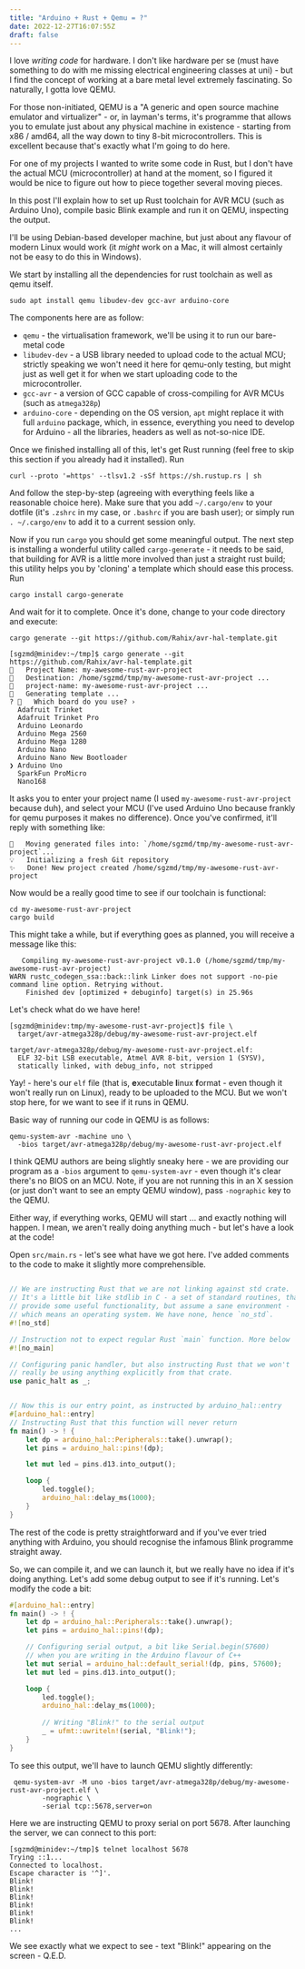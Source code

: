 ```yaml
---
title: "Arduino + Rust + Qemu = ?"
date: 2022-12-27T16:07:55Z
draft: false
---
```


I love _writing code_ for hardware. I don't like hardware per se (must have
something to do with me missing electrical engineering classes at uni) - but I
find the concept of working at a bare metal level extremely fascinating. So
naturally, I gotta love QEMU. 

For those non-initiated, QEMU is a "A generic and open source machine emulator
and virtualizer" - or, in layman's terms, it's programme that allows you to
emulate just about any physical machine in existence - starting from x86 /
amd64, all the way down to tiny 8-bit microcontrollers. This is excellent 
because that's exactly what I'm going to do here. 

For one of my projects I wanted to write some code in Rust, but I don't have the
actual MCU (microcontroller) at hand at the moment, so I figured it would be
nice to figure out how to piece together several moving pieces. 

In this post I'll explain how to set up Rust toolchain for AVR MCU (such as
Arduino Uno), compile basic Blink example and run it on QEMU, inspecting the output.

I'll be using Debian-based developer machine, but
just about any flavour of modern Linux would work (it _might_ work on a Mac, it
will almost certainly not be easy to do this in Windows).

We start by installing all the dependencies for rust toolchain as well as qemu itself.

```
sudo apt install qemu libudev-dev gcc-avr arduino-core
```

The components here are as follow:

* `qemu` - the virtualisation framework, we'll be using it to run our bare-metal
  code
* `libudev-dev` - a USB library needed to upload code to the actual MCU;
  strictly speaking we won't need it here for qemu-only testing, but might just
  as well get it for when we start uploading code to the microcontroller.
* `gcc-avr` - a version of GCC capable of cross-compiling for AVR MCUs (such as `atmega328p`)
* `arduino-core` - depending on the OS version, `apt` might replace it with full
  `arduino` package, which, in essence, everything you need to develop for
  Arduino - all the libraries, headers as well as not-so-nice IDE.

Once we finished installing all of this, let's get Rust running (feel free to
skip this section if you already had it installed). Run

```
curl --proto '=https' --tlsv1.2 -sSf https://sh.rustup.rs | sh
```

And follow the step-by-step (agreeing with everything feels like a reasonable
choice here). Make sure that you add `~/.cargo/env` to your dotfile (it's
`.zshrc` in my case, or `.bashrc` if you are bash user); or simply run `.
~/.cargo/env` to add it to a current session only.

Now if you run `cargo` you should get some meaningful output. The next step is
installing a wonderful utility called `cargo-generate` - it needs to be said,
that building for AVR is a little more involved than just a straight rust build;
this utility helps you by 'cloning' a template which should ease this process.
Run

```
cargo install cargo-generate
```

And wait for it to complete. Once it's done, change to your code directory and
execute:

```
cargo generate --git https://github.com/Rahix/avr-hal-template.git

[sgzmd@minidev:~/tmp]$ cargo generate --git https://github.com/Rahix/avr-hal-template.git
🤷   Project Name: my-awesome-rust-avr-project
🔧   Destination: /home/sgzmd/tmp/my-awesome-rust-avr-project ...
🔧   project-name: my-awesome-rust-avr-project ...
🔧   Generating template ...
? 🤷   Which board do you use? ›
  Adafruit Trinket
  Adafruit Trinket Pro
  Arduino Leonardo
  Arduino Mega 2560
  Arduino Mega 1280
  Arduino Nano
  Arduino Nano New Bootloader
❯ Arduino Uno
  SparkFun ProMicro
  Nano168
```

It asks you to enter your project name (I used `my-awesome-rust-avr-project`
because duh), and select your MCU (I've used Arduino Uno because frankly for
qemu purposes it makes no difference). Once you've confirmed, it'll reply with
something like:

```
🔧   Moving generated files into: `/home/sgzmd/tmp/my-awesome-rust-avr-project`...
💡   Initializing a fresh Git repository
✨   Done! New project created /home/sgzmd/tmp/my-awesome-rust-avr-project
```

Now would be a really good time to see if our toolchain is functional:

```
cd my-awesome-rust-avr-project
cargo build
```

This might take a while, but if everything goes as planned, you will receive a
message like this:

```
   Compiling my-awesome-rust-avr-project v0.1.0 (/home/sgzmd/tmp/my-awesome-rust-avr-project)
WARN rustc_codegen_ssa::back::link Linker does not support -no-pie command line option. Retrying without.
    Finished dev [optimized + debuginfo] target(s) in 25.96s
```

Let's check what do we have here!

```
[sgzmd@minidev:tmp/my-awesome-rust-avr-project]$ file \
  target/avr-atmega328p/debug/my-awesome-rust-avr-project.elf

target/avr-atmega328p/debug/my-awesome-rust-avr-project.elf: 
  ELF 32-bit LSB executable, Atmel AVR 8-bit, version 1 (SYSV), 
  statically linked, with debug_info, not stripped
```

Yay! - here's our `elf` file (that is, **e**xecutable **l**inux **f**ormat -
even though it won't really run on Linux), ready to be uploaded to the MCU. But
we won't stop here, for we want to see if it runs in QEMU.

Basic way of running our code in QEMU is as follows:

```
qemu-system-avr -machine uno \
  -bios target/avr-atmega328p/debug/my-awesome-rust-avr-project.elf
```

I think QEMU authors are being slightly sneaky here - we are providing our
program as a `-bios` argument to `qemu-system-avr` - even though it's clear
there's no BIOS on an MCU. Note, if you are not running this in an X session (or
just don't want to see an empty QEMU window), pass `-nographic` key to the QEMU.

Either way, if everything works, QEMU will start ... and exactly nothing will
happen. I mean, we aren't really doing anything much - but let's have a look at
the code!

Open `src/main.rs` - let's see what have we got here. I've added comments to the
code to make it slightly more comprehensible.

```rust

// We are instructing Rust that we are not linking against std crate. 
// It's a little bit like stdlib in C - a set of standard routines, that
// provide some useful functionality, but assume a sane environment - 
// which means an operating system. We have none, hence `no_std`.
#![no_std] 

// Instruction not to expect regular Rust `main` function. More below
#![no_main]

// Configuring panic handler, but also instructing Rust that we won't
// really be using anything explicitly from that crate.
use panic_halt as _;


// Now this is our entry point, as instructed by arduino_hal::entry
#[arduino_hal::entry]
// Instructing Rust that this function will never return
fn main() -> ! {
    let dp = arduino_hal::Peripherals::take().unwrap();
    let pins = arduino_hal::pins!(dp);

    let mut led = pins.d13.into_output();

    loop {
        led.toggle();
        arduino_hal::delay_ms(1000);
    }
}
```

The rest of the code is pretty straightforward and if you've ever tried anything
with Arduino, you should recognise the infamous Blink programme straight away.

So, we can compile it, and we can launch it, but we really have no idea if it's
doing anything. Let's add some debug output to see if it's running. Let's modify
the code a bit:

```rust
#[arduino_hal::entry]
fn main() -> ! {
    let dp = arduino_hal::Peripherals::take().unwrap();
    let pins = arduino_hal::pins!(dp);

    // Configuring serial output, a bit like Serial.begin(57600) 
    // when you are writing in the Arduino flavour of C++
    let mut serial = arduino_hal::default_serial!(dp, pins, 57600);
    let mut led = pins.d13.into_output();

    loop {
        led.toggle();
        arduino_hal::delay_ms(1000);
        
        // Writing "Blink!" to the serial output
        _ = ufmt::uwriteln!(serial, "Blink!");
    }
}

```

To see this output, we'll have to launch QEMU slightly differently:

```shell
 qemu-system-avr -M uno -bios target/avr-atmega328p/debug/my-awesome-rust-avr-project.elf \
        -nographic \
        -serial tcp::5678,server=on
```

Here we are instructing QEMU to proxy serial on port 5678. After launching the
server, we can connect to this port:

```shell
[sgzmd@minidev:~/tmp]$ telnet localhost 5678
Trying ::1...
Connected to localhost.
Escape character is '^]'.
Blink!
Blink!
Blink!
Blink!
Blink!
Blink!
...
```
We see exactly what we expect to see - text "Blink!" appearing on the screen - Q.E.D.